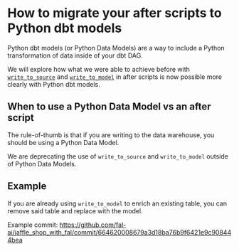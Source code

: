# How to migrate your after scripts to Python dbt models

Python dbt models (or Python Data Models) are a way to include a Python transformation of data inside of your dbt DAG.

We will explore how what we were able to achieve before with [`write_to_source`](../reference/variables-and-functions.md#write_to_source-function) and [`write_to_model`](../reference/variables-and-functions.md#write_to_model-function) in after scripts is now possible more clearly with Python dbt models.

## When to use a Python Data Model vs an after script

The rule-of-thumb is that if you are writing to the data warehouse, you should be using a Python Data Model.

We are deprecating the use of `write_to_source` and `write_to_model` outside of Python Data Models.

## Example

If you are already using `write_to_model` to enrich an existing table, you can remove said table and replace with the model.

Example commit: https://github.com/fal-ai/jaffle_shop_with_fal/commit/664620008679a3d18ba76b9f6421e9c908444bea
